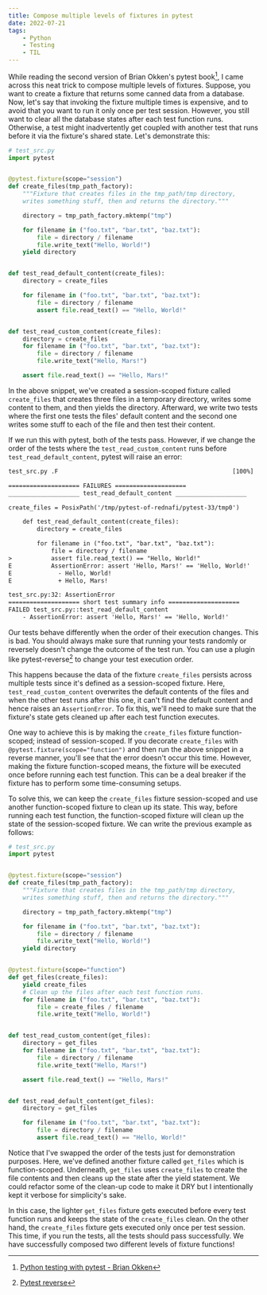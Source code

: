```yaml
---
title: Compose multiple levels of fixtures in pytest
date: 2022-07-21
tags:
    - Python
    - Testing
    - TIL
---
```


While reading the second version of Brian Okken's pytest book[^1], I came across this neat
trick to compose multiple levels of fixtures. Suppose, you want to create a fixture that
returns some canned data from a database. Now, let's say that invoking the fixture multiple
times is expensive, and to avoid that you want to run it only once per test session.
However, you still want to clear all the database states after each test function runs.
Otherwise, a test might inadvertently get coupled with another test that runs before it via
the fixture's shared state. Let's demonstrate this:

```python
# test_src.py
import pytest


@pytest.fixture(scope="session")
def create_files(tmp_path_factory):
    """Fixture that creates files in the tmp_path/tmp directory,
    writes something stuff, then and returns the directory."""

    directory = tmp_path_factory.mktemp("tmp")

    for filename in ("foo.txt", "bar.txt", "baz.txt"):
        file = directory / filename
        file.write_text("Hello, World!")
    yield directory


def test_read_default_content(create_files):
    directory = create_files

    for filename in ("foo.txt", "bar.txt", "baz.txt"):
        file = directory / filename
        assert file.read_text() == "Hello, World!"


def test_read_custom_content(create_files):
    directory = create_files
    for filename in ("foo.txt", "bar.txt", "baz.txt"):
        file = directory / filename
        file.write_text("Hello, Mars!")

    assert file.read_text() == "Hello, Mars!"
```

In the above snippet, we've created a session-scoped fixture called `create_files` that
creates three files in a temporary directory, writes some content to them, and then yields
the directory. Afterward, we write two tests where the first one tests the files' default
content and the second one writes some stuff to each of the file and then test their
content.

If we run this with pytest, both of the tests pass. However, if we change the order of the
tests where the `test_read_custom_content` runs before `test_read_default_content`, pytest
will raise an error:

```txt
test_src.py .F                                                 [100%]

==================== FAILURES ====================
____________________ test_read_default_content ____________________

create_files = PosixPath('/tmp/pytest-of-rednafi/pytest-33/tmp0')

    def test_read_default_content(create_files):
        directory = create_files

        for filename in ("foo.txt", "bar.txt", "baz.txt"):
            file = directory / filename
>           assert file.read_text() == "Hello, World!"
E           AssertionError: assert 'Hello, Mars!' == 'Hello, World!'
E             - Hello, World!
E             + Hello, Mars!

test_src.py:32: AssertionError
==================== short test summary info ====================
FAILED test_src.py::test_read_default_content
    - AssertionError: assert 'Hello, Mars!' == 'Hello, World!'
```

Our tests behave differently when the order of their execution changes. This is bad. You
should always make sure that running your tests randomly or reversely doesn't change the
outcome of the test run. You can use a plugin like pytest-reverse[^2] to change your test
execution order.

This happens because the data of the fixture `create_files` persists across multiple tests
since it's defined as a session-scoped fixture. Here, `test_read_custom_content` overwrites
the default contents of the files and when the other test runs after this one, it can't find
the default content and hence raises an `AssertionError`. To fix this, we'll need to make
sure that the fixture's state gets cleaned up after each test function executes.

One way to achieve this is by making the `create_files` fixture function-scoped; instead of
session-scoped. If you decorate `create_files` with `@pytest.fixture(scope="function")` and
then run the above snippet in a reverse manner, you'll see that the error doesn't occur this
time. However, making the fixture function-scoped means, the fixture will be executed once
before running each test function. This can be a deal breaker if the fixture has to perform
some time-consuming setups.

To solve this, we can keep the `create_files` fixture session-scoped and use another
function-scoped fixture to clean up its state. This way, before running each test function,
the function-scoped fixture will clean up the state of the session-scoped fixture. We can
write the previous example as follows:

```python
# test_src.py
import pytest


@pytest.fixture(scope="session")
def create_files(tmp_path_factory):
    """Fixture that creates files in the tmp_path/tmp directory,
    writes something stuff, then and returns the directory."""

    directory = tmp_path_factory.mktemp("tmp")

    for filename in ("foo.txt", "bar.txt", "baz.txt"):
        file = directory / filename
        file.write_text("Hello, World!")
    yield directory


@pytest.fixture(scope="function")
def get_files(create_files):
    yield create_files
    # Clean up the files after each test function runs.
    for filename in ("foo.txt", "bar.txt", "baz.txt"):
        file = create_files / filename
        file.write_text("Hello, World!")


def test_read_custom_content(get_files):
    directory = get_files
    for filename in ("foo.txt", "bar.txt", "baz.txt"):
        file = directory / filename
        file.write_text("Hello, Mars!")

    assert file.read_text() == "Hello, Mars!"


def test_read_default_content(get_files):
    directory = get_files

    for filename in ("foo.txt", "bar.txt", "baz.txt"):
        file = directory / filename
        assert file.read_text() == "Hello, World!"
```

Notice that I've swapped the order of the tests just for demonstration purposes. Here, we've
defined another fixture called `get_files` which is function-scoped. Underneath, `get_files`
uses `create_files` to create the file contents and then cleans up the state after the yield
statement. We could refactor some of the clean-up code to make it DRY but I intentionally
kept it verbose for simplicity's sake.

In this case, the lighter `get_files` fixture gets executed before every test function runs
and keeps the state of the `create_files` clean. On the other hand, the `create_files`
fixture gets executed only once per test session. This time, if you run the tests, all the
tests should pass successfully. We have successfully composed two different levels of
fixture functions!

[^1]:
    [Python testing with pytest - Brian Okken](https://pragprog.com/titles/bopytest2/python-testing-with-pytest-second-edition/)

[^2]: [Pytest reverse](https://github.com/adamchainz/pytest-reverse)
